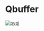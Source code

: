 # Qbuffer

[![pypi](https://img.shields.io/pypi/v/qbuffer.svg)](https://pypi.python.org/pypi/qbuffer)

